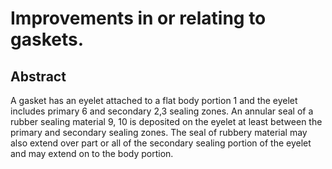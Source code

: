 # Improvements in or relating to gaskets.

## Abstract
A gasket has an eyelet attached to a flat body portion 1 and the eyelet includes primary 6 and secondary 2,3 sealing zones. An annular seal of a rubber sealing material 9, 10 is deposited on the eyelet at least between the primary and secondary sealing zones. The seal of rubbery material may also extend over part or all of the secondary sealing portion of the eyelet and may extend on to the body portion.